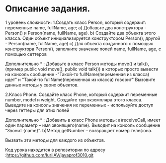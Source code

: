 # Описание задания.

1 уровень сложности: 1.Создать класс Person, который содержит:
переменные name, fullName, age;
a) Добавьте два конструктора  - Person() и Person(name, fullName, age).
b) Создайте два объекта этого класса. Один объект инициализируется конструктором Person(),
другой - Person(name, fullName, age)
c) Для объекта созданного с помощью конструктора Person(), заполните значение полей name, fullName, age, с помощью сеттеров

Дополнительно * :
Добавьте в класс Person методы move() и talk(), (пример public void move(), public void talk())
в которых просто вывести на консоль сообщение -"Такой-то fullName(переменная из класса) идет" и "Такой-то fullName(переменная из класса) говорит"
Вызовите данные методы у своих объектов.


2.Класс Phone.
Создайте класс Phone, который содержит переменные number, model и weight.
Создайте три экземпляра этого класса.
Выведите на консоль значения их переменных - используйте доступ через геттеры для этих полей


Дополнительно * :
Добавить в класс Phone методы:
a)receiveCall, имеет один параметр – имя звонящего(name). Выводит на консоль сообщение “Звонит {name}”.
b)Метод getNumber – возвращает номер телефона.


Вызвать эти методы для каждого из объектов.


Код урока находится в репозитории по адресу :https://github.com/IuriiAV/javaprof3010.git
